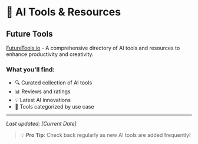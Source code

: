 # 🚀 AI Tools & Resources

## Future Tools
[FutureTools.io](https://www.futuretools.io/) - A comprehensive directory of AI tools and resources to enhance productivity and creativity.

### What you'll find:
- 🔍 Curated collection of AI tools
- 📊 Reviews and ratings
- 💡 Latest AI innovations
- 🎯 Tools categorized by use case

---

*Last updated: [Current Date]*

> 💡 **Pro Tip**: Check back regularly as new AI tools are added frequently!
